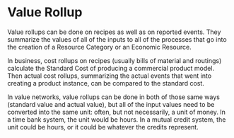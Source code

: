 # Value Rollup

Value rollups can be done on recipes as well as on reported events. They summarize the values of all of the inputs to all of the processes that go into the creation of a Resource Category or an Economic Resource.

In business, cost rollups on recipes (usually bills of material and routings) calculate the Standard Cost of producing a commercial product model. Then actual cost rollups, summarizing the actual events that went into creating a product instance, can be compared to the standard cost.

In value networks, value rollups can be done in both of those same ways (standard value and actual value), but all of the input values need to be converted into the same unit: often, but not necessarily, a unit of money. In a time bank system, the unit would be hours. In a mutual credit system, the unit could be hours, or it could be whatever the credits represent.